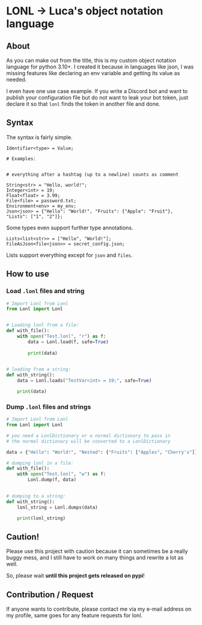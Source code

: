 # LONL -> Luca's object notation language

## About 
As you can make out from the title, this is my custom object notation language for python 3.10+.
I created it because in languages like json, I was missing features like declaring an env variable
and getting its value as needed. 

I even have one use case example. If you write a Discord bot and want to publish your configuration 
file but do not want to leak your bot token, just declare it so that `lonl` finds the token in another file 
and done.

## Syntax

The syntax is fairly simple. 
```
Identifier<type> = Value;

# Examples: 


# everything after a hashtag (up to a newline) counts as comment

String<str> = "Hello, world!";
Integer<int> = 19;
Float<float> = 3.99;
File<file> = password.txt;
Environment<env> = my_env;
Json<json> = {"Hello": "World!", "Fruits": {"Apple": "Fruit"}, "Lists": ["1", "2"]};
```
Some types even support further type annotations. 
```
Lists<list<str>> = ["Hello", "World!"];
FileAsJson<file<json>> = secret_config.json;
```

Lists support everything except for `json` and `files`.

## How to use

### Load `.lonl` files and string

```python
# Import Lonl from Lonl
from Lonl import Lonl


# Loading lonl from a file:
def with_file():
    with open("Test.lonl", "r") as f:
        data = Lonl.load(f, safe=True)
        
        print(data)

        
# loading from a string:
def with_string():
    data = Lonl.loads("TestVar<int> = 19;", safe=True)

    print(data)
```

 ### Dump `.lonl` files and strings

```python
# Import Lonl from Lonl
from Lonl import Lonl

# you need a LonlDictionary or a normal dictionary to pass in
# the normal dictionary will be converted to a LonlDictionary

data = {"Hello": "World!", "Nested": {"Fruits": ["Apples", "Cherry's"]}}

# dumping lonl in a file:
def with_file():
    with open("Test.lonl", "w") as f:
        Lonl.dump(f, data)

        
# dumping to a string:
def with_string():
    lonl_string = Lonl.dumps(data)

    print(lonl_string)
```

## Caution!

Please use this project with caution because it can sometimes be a really buggy mess, and I 
still have to work on many things and rewrite a lot as well.

So, please wait **until this project gets released on pypi**!

## Contribution / Request 

If anyone wants to contribute, please contact me via my e-mail address on my profile, 
same goes for any feature requests for lonl.
